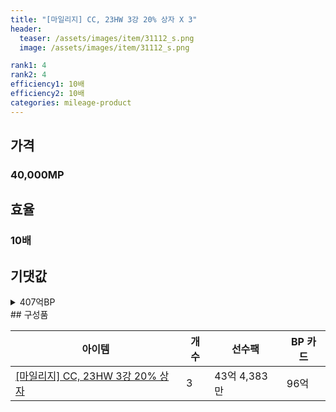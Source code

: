 ```yaml
---
title: "[마일리지] CC, 23HW 3강 20% 상자 X 3"
header:
  teaser: /assets/images/item/31112_s.png
  image: /assets/images/item/31112_s.png

rank1: 4
rank2: 4
efficiency1: 10배
efficiency2: 10배
categories: mileage-product
---
```



## 가격
### 40,000MP
## 효율
### 10배
## 기댓값
<details>
<summary>407억BP</summary>
<div markdown="1">
- 선수팩 130억BP
  - 수수료 쿠폰 40% 적용 시 125억BP
  - 수수료 쿠폰 30% 적용 시 119억BP
  - 수수료 쿠폰 20% 적용 시 114억BP
- BP 카드 288억BP

</div>
</details>
## 구성품

|아이템|개수|선수팩|BP 카드|
|---|---|---|---|
|[[마일리지] CC, 23HW 3강 20% 상자](/box/7513)|3|43억 4,383만|96억|
